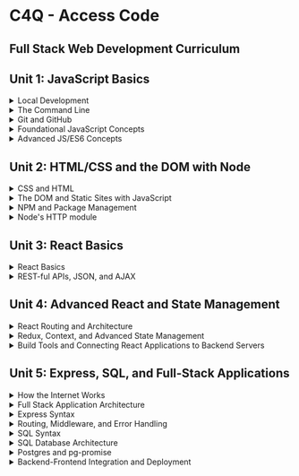 # C4Q - Access Code
## Full Stack Web Development Curriculum

## Unit 1: JavaScript Basics

<details>
  <summary>Local Development</summary>
  <p>We expect fellows to know how to set up and maintain their local development environments, including:</p>
  <ul>
    <li>Installing, configuring, updating, and using text editors, including themes, fonts, and linters</li>
    <li>Installing, configuring, updating, and using technologies important to the local implementation of full-stack web apps (for example, NPM, Express, Postgres, React, Postman, testing frameworks, deployment tools, mock data generators).</li>
  </ul>

  <p>Accordingly, we expect fellows to be able to:</p>
  <ul>
    <li>Independently set up and operate a development environment on a new computer</li>
    <li>Utilize tools to effectively debug/test full-stack web applications</li>
  </ul>
</details>

<details>
  <summary>The Command Line</summary>
  <p>We expect fellows to know all important terms and concepts related to the basic implementation and usage of the bash terminal, including:</p>
  <ul>
    <li>The difference between a CLI and a GUI</li>
    <li>Basic filesystem navigation and manipulation (at least: 'ls', 'cd', 'touch', 'mkdir', 'rm')</li>
    <li>System-level environment variables - what they are and how to manipulate them (more on this in the Node section)</li>
    <li>Basic bash commands (e.g. 'sudo', 'which') and shorthand (at least: '-v', '-u', '-a', '--help')</li>
  </ul>

  <p>Accordingly, we expect fellows to be able to:</p>
  <ul>
    <li>Navigate to any folder/file in the terminal when asked</li>
    <li>Create a file/folder anywhere they have permission to in their filesystem</li>
    <li>Install any software with command line support and be able to utilize it with documentation</li>
    <li>Discern what software they have installed globally, what version it is, and how to update/uninstall/reinstall as necessary</li>
  </ul>
</details>

<details>
  <summary>Git and GitHub</summary>
  <p>We expect fellows to know all foundational Git commands, best practices, and terminology, including:</p>
  <ul>
    <li>Basic Git commands (at least: 'init', 'add', 'commit', 'diff', 'push', 'status', 'history', 'pull', 'log', 'branch', 'checkout', 'clone', 'remote')</li>
    <li>Basic Git/GitHub terminology and underlying concepts (at least: 'repository', 'clone', 'fork', 'branch', 'staged', 'commit', 'merge', 'merge conflict', '.git', '.gitignore', 'pull request')
    <li>Conceptual understanding of GitHub collaboration and best practices (at least: the difference between Git and GitHub, QA/feature branches versus master branch, the importance of readme files, the pull request/review/approval cycle, how to avoid merge conflicts)</li>
  </ul>

  <p>Accordingly, we expect fellows to be able to:</p>
  <ul>
    <li>Create GitHub accounts and link them to their Git installations in the command line</li>
    <li>Create, clone, and remove Git repositories anywhere they have permission to on their systems</li>
    <li>Add files and commit with descriptive messages to a remote repository</li>
    <li>See changes, commits, and commit history in the command line and revert to previous commits if necessary</li>
    <li>Pull updates from a remote repository</li>
    <li>Create, update, checkout, and push branches</li>
    <li>Submit, annotate, comment on, and approve pull requests on GitHub</li>
  </ul>
</details>

<details>
  <summary>Foundational JavaScript Concepts</summary>
  <p>We expect fellows to know all core JavaScript/programming concepts, including:</p>
  <ul>
    <li>Data Types (at least: integers, floats, booleans, strings, arrays, objects)</li>
    <li>Core Methods and Operators (including: string methods, array methods, arithmetic operators and Math methods, object methods)</li>
    <li>Variable definition and assignment</li>
    <li>Control Flow (including: if/else logic, switch/case logic, comparison operators, truthiness and falsiness)</li>
    <li>Functions and scope (including: definition vs. invocation, terminology - e.g. 'argument', etc - function and variable scoping, helper functions and the philosophy of conciseness)</li>
    <li>Basic loops (including: for and while loops)</li>
  </ul>
  <p>Accordingly, we expect fellows to be able to:</p>
  <ul>
    <li>Identify different data types accurately, as well as the truthy and falsey conditions for each data type</li>
    <li>Apply methods and other operations based on appropriate data type to produce desired outcomes</li>
    <li>Declare, utilize, and redefine variables</li>
    <li>Navigate intermediate to complex control flow structures to produce desired outcomes for particular inputs</li>
    <li>Define and utilize functions effectively to recycle functionalities across modules and keep code DRY</li>
    <li>Define and utilize variables/functions effectively within their scope</li>
    <li>Access individual elements within sets of information, either directly, by iteration, or using methods such as split and join</li>
  </ul>
</details>

<details>
  <summary>Advanced JS/ES6 Concepts</summary>
  <p>We expect fellows to understand all advanced JavaScript and ES6 concepts/methods, including:</p>
  <ul>
    <li>ES6 variable and function declaration</li>
    <li>Advanced array methods (at least: forEach, map, filter, reduce)</li>
    <li>Callback functions, Promises, and asynchronicity</li>
    <li>The fs module and other advanced built-in Node libraries</li>
    <li>Advanced object manipulation by way of iteration or direct access (e.g. dot notation)</li>
    <li>Date and time functionalities</li>
    <li>Basic regular expressions</li>
  </ul>
  <p>Accordingly, we expect fellows to be able to:</p>
  <ul>
    <li>Declare variables using const or let as necessary</li>
    <li>Utilize advanced enumerables appropriate to the need while iterating (e.g. using filter when they want to exclude particular items from an array)</li>
    <li>Utilize Promises and callback functions to control when functions/code blocks run</li>
    <li>Read from and write to text and JSON files</li>
    <li>Manipulate and extract information from deeply nested objects</li>
    <li>Utilize date and time to ascertain the current time and compare it to other dates/times</li>
    <li>Ascertain whether specific substrings are utilized in a document via regex</li>
  </ul>
</details>

## Unit 2: HTML/CSS and the DOM with Node

<details>
  <summary>CSS and HTML</summary>
  <p>We expect fellows to master CSS and HTML, including:</p>
  <ul>
    <li>All common HTML element types</li>
    <li>HTML tagging, including CSS selectors</li>
    <li>HTML inputs, forms, and form behavior</li>
    <li>The CSS box model</li>
    <li>CSS styling and positioning, with a strong emphasis on Flexbox and Grids</li>
    <li>Relative widths, media queries, and responsive web design</li>
    <li>Semantic HTML and frontend accessibility</li>
  </ul>
  <p>Accordingly, we expect fellows to be able to:</p>
  <ul>
    <li>Precisely clone an existing website (e.g. nytimes.com)</li>
    <li>Implement a design based on mockups/specifications</li>
    <li>Create their own wireframes and implement a design in-browser</li>
    <li>Design and implement responsive sites utilizing relative widths, media queries, and other responsive web design techniques</li>
  </ul>
</details>

<details>
  <summary>The DOM and Static Sites with JavaScript</summary>
  <p>We expect fellows to know how to combine "vanilla" JavaScript with HTML/CSS via the use of the Document Object Model. Fellows should know about:</p>
  <ul>
    <li>The conceptual underpinnings of the DOM, including the notion of a tree with nodes and what that represents</li>
    <li>Methods to access and manipulate DOM nodes and their corresponding HTML elements</li>
    <li>The HTML script tag, synchronicity, and the usage of JavaScript on static HTML pages</li>
  </ul>
  <p>Accordingly, fellows should be able to:</p>
  <ul>
    <li>Create static sites combining HTML, CSS, and JavaScript</li>
    <li>Manipulate content and styling on the page by utilizing DOM Events and Event Listeners</li>
  </ul>
</details>

<details>
  <summary>NPM and Package Management</summary>
  <p>We expect fellows to know how to utilize and create modules and manage module imports via NPM. Their knowledge should include:</p>
  <ul>
    <li>File structuring and organization</li>
    <li>Creating modules, exporting, importing, and utilizing them appropriately</li>
    <li>NPM and package management via a package.json file</li>
    <li>Familiarity with documentation and module usage</li>
  </ul>
  <p>Accordingly, we expect fellows to be able to:</p>
  <ul>
    <li>Effectively organize, delegate, and group modules and files</li>
    <li>Utilize module.exports, export default, require, and import to make data and functions available across file structures</li>
    <li>Initialize a project with NPM, installing and saving relevant NPM modules</li>
    <li>Familiarize themselves with new NPM modules quickly using documentation and experimentation in projects</li>
  </ul>
</details>

<details>
  <summary>Node's HTTP module</summary>
  <p>Fellows are expected to know about and be able to utilize Node's built-in HTTP module. Fellows should be able to:</p>
  <ul>
    <li>Create an HTTP server on a particular port</li>
    <li>Process requests via URL parameters, returning responses based on the param</li>
    <li>Send text, HTML, images, and other file types</li>
  </ul>
</details>

## Unit 3: React Basics

<details>
  <summary>React Basics</summary>
  <p>Fellows should be proficient with the basics of React, including:</p>
  <ul>
    <li>The concept of a 'single-page application', how React interacts with the DOM, and what's done behind the scenes to render React components in HTML/CSS</li>
    <li>JSX and component syntax</li>
    <li>Lifecycle methods (including componentDidMount, componentWillMount, componentWillReceiveProps) and the component lifecycle more generally (what runs when)</li>
    <li>State, updating state via setState, and passing state via props to child components</li>
  </ul>
  <p>Accordingly, fellows should be able to:</p>
  <ul>
    <li>Set up React applications, from scratch and utilizing build tools like create-react-app</li>
    <li>Render visible HTML inside a react-dom connected element</li>
    <li>Change/update rendered content based on user input, successful AJAX requests, or other triggers</li>
    <li>Set an initial state and update it based on information received from the user or other third-party sources</li>
    <li>Utilize information in state to accomplish tasks for the user, such as fetching from an API or processing and rendering state data in useful ways</li>
    <li>Store a single state and corresponding methods in a parent component and pass down content via props</li>
  </ul>
</details>

<details>
  <summary>REST-ful APIs, JSON, and AJAX</summary>
  <p>Fellows should have deep knowledge of and familiarity with REST-ful APIs, including:</p>
  <ul>
    <li>HTTP and the request-response cycle</li>
    <li>GET, POST, PATCH, and DELETE requests and the difference between them</li>
    <li>Utilizing various libraries/services to make AJAX requests to APIs (including fetch, axios, XMLHttpRequest)</li>
    <li>API routing, wildcards, and formatting appropriate requests</li>
    <li>Navigating new API documentation to discern how an API might be useful in a project</li>
    <li>Handling, parsing, and representing data received in JSON format</li>
  </ul>
  <p>Accordingly, fellows should be able to:</p>
  <ul>
    <li>Query an API in Postman or the browser to get a desired response</li>
    <li>Build a frontend application that queries remote APIs to render information to the user</li>
    <li>Utilize CRUD requests to create, update, or delete information from an API, if possible/desirable</li>
  </ul>
</details>

## Unit 4: Advanced React and State Management

<details>
  <summary>React Routing and Architecture</summary>
  <p>Fellows are expected to be proficient in advanced React routing, including:</p>
  <ul>
    <li>React-router setup in a React project</li>
    <li>The usage of path versus exact path</li>
    <li>Nested routing through multiple components in a React project</li>
    <li>Planning and implementing a sensible structure for a frontend project's routing</li>
  </ul>
  <p>Accordingly, fellows should be able to:</p>
  <ul>
    <li>Describe the difference between frontend and backend routing</li>
    <li>Set up a project using react-router that compiles and renders components to users</li>
    <li>Use routing to render desired components on a page for specific URL extensions</li>
    <li>Explain the logic behind their component structure, routing and route naming, and links between routes</li>
  </ul>
</details>

<details>
  <summary>Redux, Context, and Advanced State Management</summary>
  <p>Fellows are expected to be capable of using Redux, Context, or other state management tools to centralize and manage their state. This includes understanding:</p>
  <ul>
    <li>The problem of 'prop drilling' in a stateful vanilla React application</li>
    <li>The concept and appeal of a 'single source of truth'</li>
    <li>The concept of a centralized, immutable state, updated only via actions</li>
    <li>How to utilize, separate, and recombine reducers to centralize actions and parts of state</li>
    <li>How to discern, based on the scope of a project, whether Redux, Context, or vanilla React is most appropriate</li>
  </ul>
  <p>Accordingly, fellows should be able to:</p>
  <ul>
    <li>Describe and utilize Redux, including action creators, reducers, containers, and stores</li>
    <li>Describe the appeal of Context and utilize it to create centralized state on small to medium-sized projects</li>
    <li>Create React apps using routing, centralized state management, and responsive design to seamlessly integrate and standardize the frontend experience</li>
  </ul>
</details>

<details>
  <summary>Build Tools and Connecting React Applications to Backend Servers</summary>
  <p>We expect fellows to know the fundamentals of transpiling and bundling React applications, including:</p>
  <ul>
    <li>What bundling tools like Webpack do and why they are important</li>
    <li>What Babel does and how to configure it for a production application</li>
    <li>When to use automated build tools, such as create-react-app, and what their purpose is</li>
    <li>How to utilize build tools while deploying a frontend application</li>
  </ul>
  <p>Accordingly, fellows should be able to:</p>
  <ul>
    <li>Create and configure a React project, either from scratch or via the usage of create-react-app</li>
    <li>Deploy a React project utilizing platforms like Netlify and Heroku</li>
  </ul>
</details>

## Unit 5: Express, SQL, and Full-Stack Applications

<details>
  <summary>How the Internet Works</summary>
  <p>We expect fellows to have a fulsome understanding of the physical and conceptual structure of the Internet, including:</p>
  <ul>
    <li>An awareness of physical infrastructure, including servers and cables</li>
    <li>DNS routing</li>
    <li>Servers, HTTP, and the request-response cycle</li>
    <li>HTTP error codes</li>
  </ul>
  <p>Accordingly, fellows should be able to:</p>
  <ul>
    <li>Explain, in detail, what happens when you type 'www.google.com' into a browser and press enter</li>
    <li>Understand and handle various errors based on specific HTTP error codes</li>
  </ul>
</details>

<details>
  <summary>Full Stack Application Architecture</summary>
  <p>We expect fellows to understand how to set up and structure a full-stack application. This includes an understanding of:</p>
  <ul>
    <li>The difference between frontend and backend applications</li>
    <li>Servers, ports, and port management</li>
    <li>Connecting and syncing frontend and backend applications and their corresponding states</li>
    <li>NPM and module management across multiple NPM based applications</li>
  </ul>
  <p>Accordingly, fellows should be able to:</p>
  <ul>
    <li>Plan and execute a full-stack application skeleton with a structure based on specific needs/design principles</li>
  </ul>
</details>

<details>
  <summary>Express Syntax</summary>
  <p>Fellows are expected to understand the fundamentals of the Express web framework, including:</p>
  <ul>
    <li>How to set up an Express application manually and using the express-generator tool</li>
    <li>How requests are routed through an Express app, and how to send particular response codes and response types</li>
    <li>The basics of how to set up Express views using a templating language</li>
  </ul>
  <p>Accordingly, fellows should be able to:</p>
  <ul>
    <li>Create an Express application that starts via npm start on any port</li>
    <li>Send responses and handle errors through the HTTP request-response cycle</li>
  </ul>
</details>

<details>
  <summary>Routing, Middleware, and Error Handling</summary>
  <p>Fellows are expected to understand how requests are routed in Express, including:</p>
  <ul>
    <li>Express routing and callback functions connected to routes to send specific responses</li>
    <li>File structuring, nested routing, and the usage of the 'next' keyword to escape undesirable responses</li>
    <li>The purpose and application of Express middleware, including parsers, sockets/streams, and user authenticators</li>
    <li>Error handling in Express, both the philosophy of descriptive HTTP errors and their application</li>
  </ul>
  <p>Accordingly, fellows should be able to:</p>
  <ul>
    <li>Set up middleware in an Express application to produce desired outcomes for particular requests from the frontend</li>
    <li>Route specific requests from the frontend to functions that produce intended responses as required by an app's needs</li>
    <li>Throw descriptive errors and utilize the 'next' keyword to route them efficiently to particular responses</li>
  </ul>
</details>

<details>
  <summary>SQL Syntax</summary>
  <p>Fellows are expected to have an advanced understanding of SQL syntax, including:</p>
  <ul>
    <li>All basic SQL verbs, including SELECT, UPDATE, CREATE, DROP, JOIN, and INSERT</li>
    <li>The usage of WHERE clauses, as well as aggregate functions, including SUM and COUNT</li>
    <li>Data typing in SQL, including all basic types, plus NULL</li>
    <li>Advanced SQL query syntax, including the effective usage/synthesis of JOIN, SELECT within SELECT, and aggregate functions</li>
  </ul>
  <p>Accordingly, fellows should be able to:</p>
  <ul>
    <li>SELECT any columns, from any tables, in any order from a SQL database</li>
    <li>SELECT particular rows based on a given set of conditions</li>
    <li>INSERT, UPDATE, and DROP rows from tables based on specific conditions</li>
    <li>Attain numerical information about tables using aggregate functions (e.g. not iterating)</li>
  </ul>
</details>

<details>
  <summary>SQL Database Architecture</summary>
  <p>Fellows are expected to understand how to structure a SQL database based on the needs of their application. This includes:</p>
  <ul>
    <li>How to create an .sql file with complete table structure, database-level validations, and seed data</li>
    <li>How to determine whether information should be a column or a separate table, based on access, convenience, and architectural best practice</li>
    <li>What a join table is and how to utilize it to create associations between many-to-many related tables</li>
  </ul>
  <p>Accordingly, fellows should be able to:</p>
  <ul>
    <li>Design, structure, and seed a database for a full-stack CRUD application</li>
    <li>Justify the structure of a database they designed to an interviewer</li>
  </ul>
</details>

<details>
  <summary>Postgres and pg-promise</summary>
  <p>Fellows are expected to understand Postgres and how to integrate Postgres with an Express server. This includes:</p>
  <ul>
    <li>An awareness of what Postgres is and how it's different from similar systems (e.g. MySQL)</li>
    <li>An understanding of the Node package pg-promise and how to utilize it to make SQL requests in promisified ES6 JavaScript</li>
  </ul>
  <p>Accordingly, fellows should be able to:</p>
  <ul>
    <li>Set up an Express application that utilizes Postgres and pg-promise to create/extract/update/delete information from a Postgres database, process it as an HTTP response object, and send it to the frontend</li>
  </ul>
</details>

<details>
  <summary>Backend-Frontend Integration and Deployment</summary>
  <p>Fellows are expected to understand how to integrate and deploy a full-stack application, including separate SQL, Express, and React elements. This includes:</p>
  <ul>
    <li>Setting up proxies for AJAX requests made from the frontend</li>
    <li>Processing requests in Express to ensure that the user consistently sees the React frontend in a production build</li>
    <li>Hosting a full-stack application on Heroku, including a Postgres database, setting up environment variables for the Heroku database URL</li>
    <li>Utilizing tools such as AWS S3 to upload/host media, such as images, audio, and video</li>
  </ul>
  <p>Accordingly, fellows should be able to:</p>
  <ul>
    <li>Set up, launch, and maintain a full-featured full-stack application on Heroku, utilizing auxiliary services (such as S3) when necessary</li>
  </ul>
</details>
